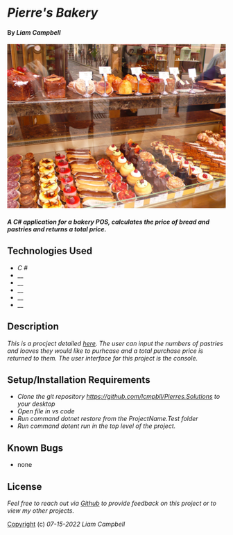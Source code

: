 # _Pierre's Bakery_

#### By _Liam Campbell_

![A patisserie](img/patisserie.jpeg)

#### _A C# application for a bakery POS, calculates the price of bread and pastries and returns a total price._



## Technologies Used

* _C #_
* __
* __
* __
* __
* __

## Description

_This is a procject detailed [here](https://epicenter.epicodus.com/courses/968/code_reviews/5857). The user can input the numbers of pastries and loaves they would like to purhcase and a total purchase price is returned to them. The user interface for this project is the console._

## Setup/Installation Requirements

* _Clone the git repository https://github.com/lcmpbll/Pierres.Solutions to your desktop_
* _Open file in vs code_
* _Run command dotnet restore from the ProjectName.Test folder_
* _Run command dotent run in the top level of the project._




## Known Bugs

* none

## License

_Feel free to reach out via [Github](github.com.lcmpbll) to provide feedback on this project or to view my other projects._

[Copyright](LICENSE) (c) _07-15-2022_ _Liam Campbell_
